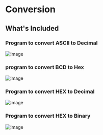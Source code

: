 # Conversion

## What's Included

### Program to convert ASCII to Decimal

![image](https://user-images.githubusercontent.com/49730521/113242001-8909bd80-92cd-11eb-8379-451d17f9572d.png)

### program to convert BCD to Hex

![image](https://user-images.githubusercontent.com/49730521/113242009-8eff9e80-92cd-11eb-8d4e-56e68503b08b.png)

### Program to convert HEX to Decimal

![image](https://user-images.githubusercontent.com/49730521/113242025-945ce900-92cd-11eb-87a5-7b0589883c39.png)

### Program to convert HEX to Binary

![image](https://user-images.githubusercontent.com/49730521/113242036-9b83f700-92cd-11eb-9576-772d6cd59d7e.png)
